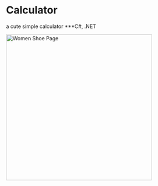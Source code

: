 # Calculator
a cute simple calculator  ***C#, .NET 

<p align="left">
<img src="http://woohyu.dev.fast.sheridanc.on.ca/Capture.JPG" width="400" title="Women Shoe Page">
</p>
